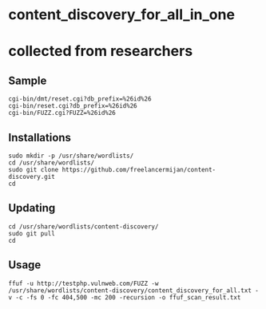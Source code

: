 # content_discovery_for_all_in_one
# collected from researchers

## Sample

```
cgi-bin/dmt/reset.cgi?db_prefix=%26id%26
cgi-bin/reset.cgi?db_prefix=%26id%26
cgi-bin/FUZZ.cgi?FUZZ=%26id%26
```
## Installations

```
sudo mkdir -p /usr/share/wordlists/
cd /usr/share/wordlists/
sudo git clone https://github.com/freelancermijan/content-discovery.git
cd
```

## Updating

```
cd /usr/share/wordlists/content-discovery/
sudo git pull
cd
```

## Usage

```
ffuf -u http://testphp.vulnweb.com/FUZZ -w /usr/share/wordlists/content-discovery/content_discovery_for_all.txt -v -c -fs 0 -fc 404,500 -mc 200 -recursion -o ffuf_scan_result.txt  
```
